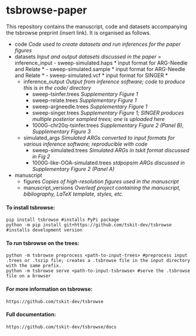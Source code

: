 # tsbrowse-paper
This repository contains the manuscript, code and datasets accompanying the tsbrowse preprint (insert link). 
It is organised as follows.  
- code *Code used to create datasets and run inferences for the paper figures*
- datasets *Input and output datasets discussed in the paper*
    = inference_input
        - sweep-simulated.haps      * input format for ARG-Needle and Relate *
        - sweep-simulated.sample        * input format for ARG-Needle and Relate *
        - sweep-simulated.vcf       * input format for SINGER *
    - inference_output *Output from inference software; code to produce this is in the code/ directory*
        - sweep-tsinfer.trees       *Supplementary Figure 1*
        - sweep-relate.trees        *Supplementary Figure 1*
        - sweep-argneedle.trees        *Supplementary Figure 1*
        - sweep-singer.trees        *Supplementary Figure 1; SINGER produces multiple posterior sampled trees; one is uploaded here*
        - 1000G-chr20q-tsinfer.trees  *Supplementary Figure 2 (Panel B), Supplementary Figure 3*
    - simulated_args *Simulated ARGs converted to input formats for various inference software; reproducible with code*
        - sweep-simulated.trees     *Simulated ARGs in tskit format discussed in Fig 2*
        - 1000G-like-OOA-simulated.trees  *stdpopsim ARGs discussed in Supplementary Figure 2 (Panel A)*
- manuscript
    - figures *Copies of high-resolution figures used in the manuscript*
    - manuscript_versions *Overleaf project containing the manuscript, bibliography, LaTeX template, styles, etc.*

#### To install tsbrowse:  
    pip install tsbrowse #installs PyPi package  
    python -m pip install git+https://github.com/tskit-dev/tsbrowse #installs development version  
  
#### To run tsbrowse on the trees:  
    python -m tsbrowse preprocess <path-to-input-trees> #preprocess input .trees or .tszip file; creates a .tsbrowse file in the input directory with the same prefix.  
    python -m tsbrowse serve <path-to-input-tsbrowse> #serve the .tsbrowse file on a browser  
  
#### For more information on tsbrowse: 
    https://github.com/tskit-dev/tsbrowse  
#### Full documentation: 
    https://github.com/tskit-dev/tsbrowse/docs  
